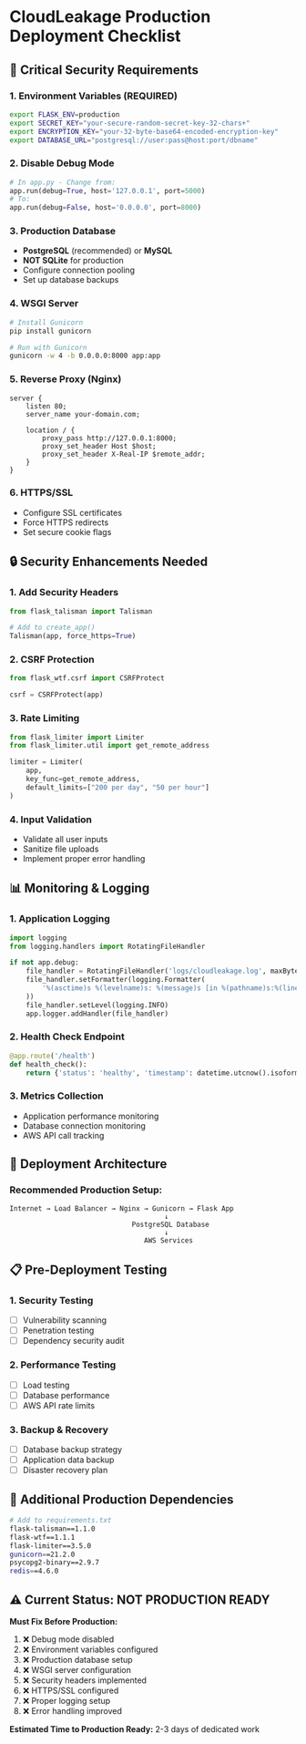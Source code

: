 # CloudLeakage Production Deployment Checklist

## 🚨 Critical Security Requirements

### 1. Environment Variables (REQUIRED)
```bash
export FLASK_ENV=production
export SECRET_KEY="your-secure-random-secret-key-32-chars+"
export ENCRYPTION_KEY="your-32-byte-base64-encoded-encryption-key"
export DATABASE_URL="postgresql://user:pass@host:port/dbname"
```

### 2. Disable Debug Mode
```python
# In app.py - Change from:
app.run(debug=True, host='127.0.0.1', port=5000)
# To:
app.run(debug=False, host='0.0.0.0', port=8000)
```

### 3. Production Database
- **PostgreSQL** (recommended) or **MySQL**
- **NOT SQLite** for production
- Configure connection pooling
- Set up database backups

### 4. WSGI Server
```bash
# Install Gunicorn
pip install gunicorn

# Run with Gunicorn
gunicorn -w 4 -b 0.0.0.0:8000 app:app
```

### 5. Reverse Proxy (Nginx)
```nginx
server {
    listen 80;
    server_name your-domain.com;
    
    location / {
        proxy_pass http://127.0.0.1:8000;
        proxy_set_header Host $host;
        proxy_set_header X-Real-IP $remote_addr;
    }
}
```

### 6. HTTPS/SSL
- Configure SSL certificates
- Force HTTPS redirects
- Set secure cookie flags

## 🔒 Security Enhancements Needed

### 1. Add Security Headers
```python
from flask_talisman import Talisman

# Add to create_app()
Talisman(app, force_https=True)
```

### 2. CSRF Protection
```python
from flask_wtf.csrf import CSRFProtect

csrf = CSRFProtect(app)
```

### 3. Rate Limiting
```python
from flask_limiter import Limiter
from flask_limiter.util import get_remote_address

limiter = Limiter(
    app,
    key_func=get_remote_address,
    default_limits=["200 per day", "50 per hour"]
)
```

### 4. Input Validation
- Validate all user inputs
- Sanitize file uploads
- Implement proper error handling

## 📊 Monitoring & Logging

### 1. Application Logging
```python
import logging
from logging.handlers import RotatingFileHandler

if not app.debug:
    file_handler = RotatingFileHandler('logs/cloudleakage.log', maxBytes=10240, backupCount=10)
    file_handler.setFormatter(logging.Formatter(
        '%(asctime)s %(levelname)s: %(message)s [in %(pathname)s:%(lineno)d]'
    ))
    file_handler.setLevel(logging.INFO)
    app.logger.addHandler(file_handler)
```

### 2. Health Check Endpoint
```python
@app.route('/health')
def health_check():
    return {'status': 'healthy', 'timestamp': datetime.utcnow().isoformat()}
```

### 3. Metrics Collection
- Application performance monitoring
- Database connection monitoring
- AWS API call tracking

## 🚀 Deployment Architecture

### Recommended Production Setup:
```
Internet → Load Balancer → Nginx → Gunicorn → Flask App
                                      ↓
                              PostgreSQL Database
                                      ↓
                                 AWS Services
```

## 📋 Pre-Deployment Testing

### 1. Security Testing
- [ ] Vulnerability scanning
- [ ] Penetration testing
- [ ] Dependency security audit

### 2. Performance Testing
- [ ] Load testing
- [ ] Database performance
- [ ] AWS API rate limits

### 3. Backup & Recovery
- [ ] Database backup strategy
- [ ] Application data backup
- [ ] Disaster recovery plan

## 🔧 Additional Production Dependencies

```bash
# Add to requirements.txt
flask-talisman==1.1.0
flask-wtf==1.1.1
flask-limiter==3.5.0
gunicorn==21.2.0
psycopg2-binary==2.9.7
redis==4.6.0
```

## ⚠️ Current Status: NOT PRODUCTION READY

**Must Fix Before Production:**
1. ❌ Debug mode disabled
2. ❌ Environment variables configured
3. ❌ Production database setup
4. ❌ WSGI server configuration
5. ❌ Security headers implemented
6. ❌ HTTPS/SSL configured
7. ❌ Proper logging setup
8. ❌ Error handling improved

**Estimated Time to Production Ready:** 2-3 days of dedicated work

